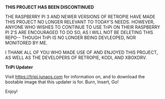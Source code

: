 **THIS PROJECT HAS BEEN DISCONTINUED**

THE RASPBERRY PI 3 AND NEWER VERSIONS OF RETROPIE HAVE MADE THIS PROJECT NO LONGER RELEVANT TO TODAY'S NEEDS.
HOWEVER, ANYONE WHO WISHES TO CONTINUE TO USE TriPi ON THEIR RASPBERRY PI 2'S ARE ENCOURAGED TO DO SO, AS I WILL NOT BE DELETING THIS REPO-- THOUGH TriPi IS NO LONGER BEING DEVLEOPED, NOR MONITORED BY ME.

I THANK ALL OF YOU WHO MADE USE OF AND ENJOYED THIS PROJECT, AS WELL AS THE DEVELOPERS OF RETROPIE, KODI, AND XBOXDRV.



**TriPi Updater**


Visit https://tripi.junaos.com for information on, and to download the bootable image that this updater is for. Burn, Insert, Go!

Enjoy!
